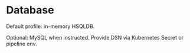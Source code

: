 # Database

Default profile: in-memory HSQLDB.

Optional: MySQL when instructed. Provide DSN via Kubernetes Secret or pipeline env.
